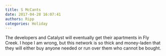 ```yaml
---
title: S McCants
date: 2017-04-28 16:07:41
authors: Ripp
categories: Holiday
---
```


 The developers and Catalyst will eventually get their apartments in Fly Creek.  I hope I am wrong, but this network is so thick and money-laden that they will either buy anyone needed or run over them who cannot be bought.